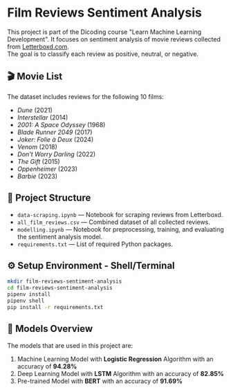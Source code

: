 # Film Reviews Sentiment Analysis

This project is part of the Dicoding course "Learn Machine Learning Development". It focuses on sentiment analysis of movie reviews collected from [Letterboxd.com](https://letterboxd.com/).  
The goal is to classify each review as positive, neutral, or negative.

## 🎬 Movie List

The dataset includes reviews for the following 10 films:

- *Dune* (2021)
- *Interstellar* (2014)
- *2001: A Space Odyssey* (1968)
- *Blade Runner 2049* (2017)
- *Joker: Folie à Deux* (2024)
- *Venom* (2018)
- *Don't Worry Darling* (2022)
- *The Gift* (2015)
- *Oppenheimer* (2023)
- *Barbie* (2023)

## 📁 Project Structure

- `data-scraping.ipynb` — Notebook for scraping reviews from Letterboxd.
- `all_film_reviews.csv` — Combined dataset of all collected reviews.
- `modelling.ipynb` — Notebook for preprocessing, training, and evaluating the sentiment analysis model.
- `requirements.txt` — List of required Python packages.

## ⚙️ Setup Environment - Shell/Terminal
```bash
mkdir film-reviews-sentiment-analysis
cd film-reviews-sentiment-analysis
pipenv install
pipenv shell
pip install -r requirements.txt
```

## 🧠 Models Overview

The models that are used in this project are: 
1. Machine Learning Model with **Logistic Regression** Algorithm with an accuracy of **94.28%**
2. Deep Learning Model with **LSTM** Algorithm with an accuracy of **82.85%**
3. Pre-trained Model with **BERT** with an accuracy of **91.69%**
